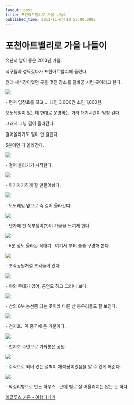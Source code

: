```yaml
---
layout: post
title: 포천아트밸리로 가을 나들이
published_time: 2013-11-04T10:57:00.000Z
---
```


# 포천아트밸리로 가을 나들이


유난히 날이 좋은 2013년 가을.

식구들과 성묘갔다가 포천아트밸리에 들렀다.

원래 채석장이었던 곳을 멋진 장소를 탈바꿈 시킨 곳이라고 한다.

![](../pds/201311/04/80/a0109780_5276fc5f24b45.jpg)

\- 먼저 입장료를 끊고,..  대인 3,000원 소인 1,000원.

모노레일이 있는데 한대로 운영하는 거라 대기시간이 엄청 길다.

그래서 그냥 걸어 올라간다.

걸어올라가도 얼마 안 걸린다.

5분이면 다 올라간다.

![](../pds/201311/04/80/a0109780_5276fc5f9c2d9.jpg)

\- 걸어 올라가기 시작한다.

![](../pds/201311/04/80/a0109780_5276fc603fe81.jpg)

\- 아기자기하게 잘 만들어놨다.

![](../pds/201311/04/80/a0109780_5276fc610fbb4.jpg)

\- 모노레일 옆으로 죽 걸어 올라간다.

![](../pds/201311/04/80/a0109780_5276fc620106a.jpg)

\- 냇가에 핀 쑥부쟁이(?)이 가을을 느끼게 한다.

![](../pds/201311/04/80/a0109780_5276fc627415a.jpg)

\- 5분 정도 올라온 꼭대기.  여기서 부터 슬슬 구경해 본다.

![](../pds/201311/04/80/a0109780_5276fc6341cb5.jpg)

\- 조각공원처럼 조각들이 있다.

![](../pds/201311/04/80/a0109780_5276fc645daaa.jpg)

\- 야외 무대가 있어, 공연도 하고 그러나 보다.

![](../pds/201311/04/80/a0109780_5276fc65ada9f.jpg)

\- 산의 8부 능선쯤 되는 곳이라 다른 산 봉우리들도 잘 보인다.

![](../pds/201311/04/80/a0109780_5276fe5547883.jpg)

\- 천지호.  꼭 중국에 온 기분이다.

![](../pds/201311/04/80/a0109780_5276fe5602723.jpg)

\- 천지호 주변으로 가꿔놓은 공원.

![](../pds/201311/04/80/a0109780_5276fe591f8e2.jpg)

\- 수직으로 되어 있는 절벽이 채석장이었음을 알 수 있게 해준다.

![](../pds/201311/04/80/a0109780_5276fe59b4664.jpg)

\- 막걸리병으로 만든 하우스.  근데 별로 잘 어울리지는 않는 듯 하다.

[이글루스 가든 \- 여행다니기](http://garden.egloos.com/10001194)


